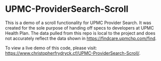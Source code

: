 # UPMC-ProviderSearch-Scroll
This is a demo of a scroll functionality for UPMC Provider Search. It was created for the sole purpose of handing off specs to developers at UPMC Health Plan. The data pulled from this repo is local to the project and does not accurately reflect the data shown in https://findcare.upmchp.com/find. 

To view a live demo of this code, please visit: https://www.christopherfrydryck.cf/UPMC-ProviderSearch-Scroll/.  
